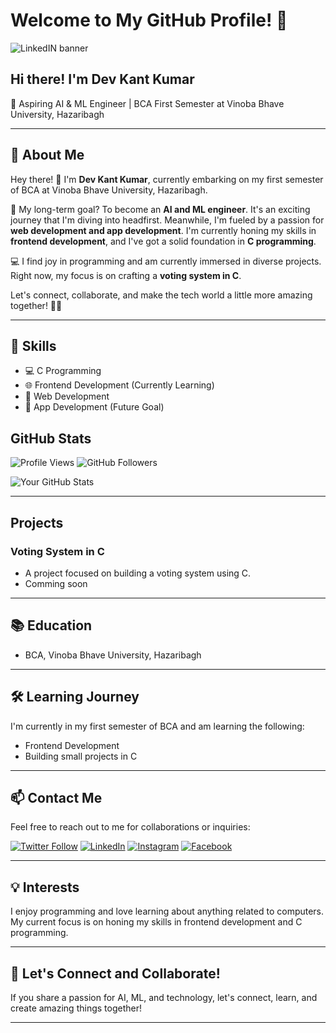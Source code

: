 # Welcome to My GitHub Profile! 👋

![LinkedIN banner](https://github.com/dev-kant-kumar/dev-kant-kumar/assets/101362859/e6958147-2e72-4207-ab46-66de7d6c74b2)

## Hi there! I'm Dev Kant Kumar

🚀 Aspiring AI & ML Engineer | BCA First Semester at Vinoba Bhave University, Hazaribagh

---

## 🚀 About Me

Hey there! 👋 I'm **Dev Kant Kumar**, currently embarking on my first semester of BCA at Vinoba Bhave University, Hazaribagh.

🌟 My long-term goal? To become an **AI and ML engineer**. It's an exciting journey that I'm diving into headfirst. Meanwhile, I'm fueled by a passion for **web development and app development**. I'm currently honing my skills in **frontend development**, and I've got a solid foundation in **C programming**.

💻 I find joy in programming and am currently immersed in diverse projects. Right now, my focus is on crafting a **voting system in C**.

Let's connect, collaborate, and make the tech world a little more amazing together! 🌈✨


---

  ## 🔧 Skills

  - 💻 C Programming
  - 🌐 Frontend Development (Currently Learning)
  - 🚀 Web Development
  - 📱 App Development (Future Goal)



## GitHub Stats
![Profile Views](https://komarev.com/ghpvc/?username=dev-kant-kumar&label=Profile%20views&color=0e75b6&style=flat)
![GitHub Followers](https://img.shields.io/github/followers/dev-kant-kumar?style=social)








![Your GitHub Stats](https://github-readme-stats.vercel.app/api?username=dev-kant-kumar&show_icons=true&count_private=true&hide=issues&hide_title=true)

---

## Projects

### Voting System in C
- A project focused on building a voting system using C.
- Comming soon 


---

## 📚 Education

- BCA, Vinoba Bhave University, Hazaribagh

---

## 🛠️ Learning Journey

I'm currently in my first semester of BCA and am learning the following:

- Frontend Development
- Building small projects in C

---

## 📫 Contact Me

Feel free to reach out to me for collaborations or inquiries:

[![Twitter Follow](https://img.shields.io/twitter/follow/dev_kant_kumar?logo=twitter&style=for-the-badge)](https://twitter.com/dev_kant_kumar) [![LinkedIn](https://img.shields.io/badge/LinkedIn-Dev%20Kant%20Kumar-blue?style=for-the-badge&logo=linkedin)](https://www.linkedin.com/in/devkantkumar/) [![Instagram](https://img.shields.io/badge/Instagram-dev_kant_kumar-pink?style=for-the-badge&logo=instagram)](https://www.instagram.com/devkantkumar.in/) [![Facebook](https://img.shields.io/badge/Facebook-Dev%20Kant%20Kumar-blue?style=for-the-badge&logo=facebook)](https://www.facebook.com/devkantkumar.in)

---

## 💡 Interests

I enjoy programming and love learning about anything related to computers. My current focus is on honing my skills in frontend development and C programming.

---

## 🌟 Let's Connect and Collaborate!

If you share a passion for AI, ML, and technology, let's connect, learn, and create amazing things together!

---

